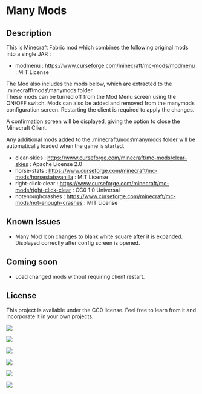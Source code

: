 # Many Mods

## Description
This is Minecraft Fabric mod which combines the following original mods into a single JAR :

* modmenu : https://www.curseforge.com/minecraft/mc-mods/modmenu : MIT License

The Mod also includes the mods below, which are extracted to the .minecraft\mods\manymods folder.  
These mods can be turned off from the Mod Menu screen using the ON/OFF switch.  Mods can also be added and removed from the 
manymods configuration screen. Restarting the client is required to apply the changes.  

A confirmation screen will be displayed, giving the option to close the Minecraft Client.

Any additional mods added to the .minecraft\mods\manymods folder will be automatically loaded when the game is started.

* clear-skies : https://www.curseforge.com/minecraft/mc-mods/clear-skies : Apache License 2.0
* horse-stats : https://www.curseforge.com/minecraft/mc-mods/horsestatsvanilla : MIT License
* right-click-clear : https://www.curseforge.com/minecraft/mc-mods/right-click-clear : CC0 1.0 Universal
* notenoughcrashes : https://www.curseforge.com/minecraft/mc-mods/not-enough-crashes : MIT License

## Known Issues
* Many Mod Icon changes to blank white square after it is expanded.  Displayed correctly after config screen is opened.

## Coming soon
* Load changed mods without requiring client restart.

## License

This project is available under the CC0 license. Feel free to learn from it and incorporate it in your own projects.

![](https://media.forgecdn.net/attachments/311/188/screenshot1.png "")

![](https://media.forgecdn.net/attachments/311/189/screenshot2.png "")

![](https://media.forgecdn.net/attachments/311/190/screenshot3.png "")

![](https://media.forgecdn.net/attachments/311/191/screenshot4.png "")

![](https://media.forgecdn.net/attachments/311/192/screenshot5.png "")

![](https://media.forgecdn.net/attachments/311/193/screenshot6.png "")